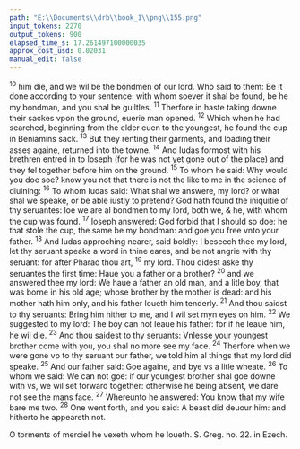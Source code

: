 ```yaml
---
path: "E:\\Documents\\drb\\book_1\\png\\155.png"
input_tokens: 2270
output_tokens: 900
elapsed_time_s: 17.261497100000035
approx_cost_usd: 0.02031
manual_edit: false
---
```

<sup>10</sup> him die, and we wil be the bondmen of our lord. Who said to them: Be it done according to your sentence: with whom soever it shal be found, be he my bondman, and you shal be guiltles. <sup>11</sup> Therfore in haste taking downe their sackes vpon the ground, euerie man opened. <sup>12</sup> Which when he had searched, beginning from the elder euen to the youngest, he found the cup in Beniamins sack. <sup>13</sup> But they renting their garments, and loading their asses againe, returned into the towne. <sup>14</sup> And Iudas formost with his brethren entred in to Ioseph (for he was not yet gone out of the place) and they fel together before him on the ground. <sup>15</sup> To whom he said: Why would you doe soe? know you not that there is not the like to me in the science of diuining: <sup>16</sup> To whom Iudas said: What shal we answere, my lord? or what shal we speake, or be able iustly to pretend? God hath found the iniquitie of thy seruantes: loe we are al bondmen to my lord, both we, & he, with whom the cup was found. <sup>17</sup> Ioseph answered: God forbid that I should so doe: he that stole the cup, the same be my bondman: and goe you free vnto your father. <sup>18</sup> And Iudas approching nearer, said boldly: I beseech thee my lord, let thy seruant speake a word in thine eares, and be not angrie with thy seruant: for after Pharao thou art, <sup>19</sup> my lord. Thou didest aske thy seruantes the first time: Haue you a father or a brother? <sup>20</sup> and we answered thee my lord: We haue a father an old man, and a litle boy, that was borne in his old age; whose brother by the mother is dead: and his mother hath him only, and his father loueth him tenderly. <sup>21</sup> And thou saidst to thy seruants: Bring him hither to me, and I wil set myn eyes on him. <sup>22</sup> We suggested to my lord: The boy can not leaue his father: for if he leaue him, he wil die. <sup>23</sup> And thou saidest to thy seruants: Vnlesse your youngest brother come with you, you shal no more see my face. <sup>24</sup> Therfore when we were gone vp to thy seruant our father, we told him al things that my lord did speake. <sup>25</sup> And our father said: Goe againe, and bye vs a litle wheate. <sup>26</sup> To whom we said: We can not goe: if our youngest brother shal goe downe with vs, we wil set forward together: otherwise he being absent, we dare not see the mans face. <sup>27</sup> Whereunto he answered: You know that my wife bare me two. <sup>28</sup> One went forth, and you said: A beast did deuour him: and hitherto he appeareth not.

<aside>O torments of mercie! he vexeth whom he loueth. S. Greg. ho. 22. in Ezech.</aside>

[^1]: Ioseph being in deede a prophet, knew more then-as foretellers in Ægypt spoke of him-selfe as he was esteemed in that place. S. Aug. q. 145. super Gen.